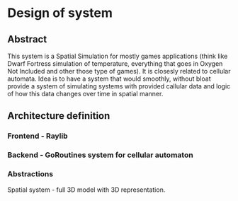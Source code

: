 # Design of system

## Abstract

This system is a Spatial Simulation for mostly games applications (think like Dwarf Fortress simulation of temperature, everything that goes in Oxygen Not Included and other those type of games). It is closesly related to cellular automata.
Idea is to have a system that would smoothly, without bloat provide a system of simulating systems with provided callular data and logic of how this data changes over time in spatial manner.

## Architecture definition

### Frontend - Raylib

### Backend - GoRoutines system for cellular automaton

### Abstractions

Spatial system - full 3D model with 3D representation.


